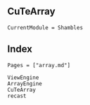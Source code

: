 ## CuTeArray

```@meta
CurrentModule = Shambles
```
## Index

```@index
Pages = ["array.md"]
```


```docs
ViewEngine
ArrayEngine
CuTeArray
recast
```

